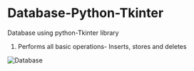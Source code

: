 # Database-Python-Tkinter

Database using python-Tkinter library
1) Performs all basic operations- Inserts, stores and deletes

![Database](https://github.com/Anushkatech5/Tkinter-projects/assets/123286374/137e36e4-c856-4197-a9b8-1e5ceb298d5b)
